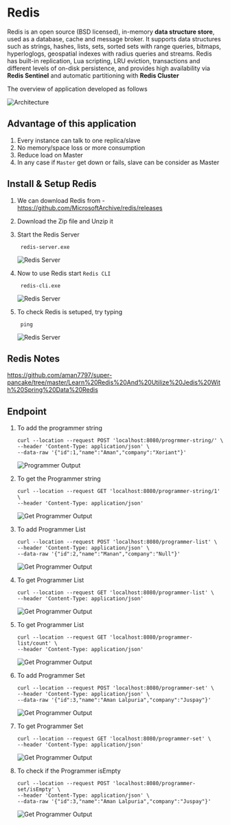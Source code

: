 # Redis
Redis is an open source (BSD licensed), in-memory **data structure store**, used as a database, cache and message broker. It supports data structures such as strings, hashes, lists, sets, sorted sets with range queries, bitmaps, hyperloglogs, geospatial indexes with radius queries and streams. Redis has built-in replication, Lua scripting, LRU eviction, transactions and different levels of on-disk persistence, and provides high availability via **Redis Sentinel** and automatic partitioning with **Redis Cluster**

The overview of application developed as follows

![Architecture](/img/redis-architecture.png)

## Advantage of this application

1. Every instance can talk to one replica/slave
2. No memory/space loss or more consumption
3. Reduce load on Master
4. In any case if `Master` get down or fails, slave can be consider as Master

## Install & Setup Redis

1. We can download Redis from - https://github.com/MicrosoftArchive/redis/releases
2. Download the Zip file and Unzip it
3. Start the Redis Server 
    
        redis-server.exe

    ![Redis Server](/img/redis-server.png)
4. Now to use Redis start `Redis CLI`

        redis-cli.exe
    
    ![Redis Server](/img/redis-cli.png)
5. To check Redis is setuped, try typing

        ping
    ![Redis Server](/img/redis-cli-ping.png)
    
## Redis Notes

https://github.com/aman7797/super-pancake/tree/master/Learn%20Redis%20And%20Utilize%20Jedis%20With%20Spring%20Data%20Redis

## Endpoint

1. To add the programmer string

    ```curl
    curl --location --request POST 'localhost:8080/progrmmer-string/' \
    --header 'Content-Type: application/json' \
    --data-raw '{"id":1,"name":"Aman","company":"Xoriant"}'
    ```

    ![Programmer Output](/img/programmer_output.png)

2. To get the Programmer string 

    ```curl
    curl --location --request GET 'localhost:8080/programmer-string/1' \
    --header 'Content-Type: application/json'

    ```

    ![Get Programmer Output](/img/get_programmer_output.png)

3. To add Programmer List

    ```curl
    curl --location --request POST 'localhost:8080/programmer-list' \
    --header 'Content-Type: application/json' \
    --data-raw '{"id":2,"name":"Manan","company":"Null"}'
    ```
    ![Get Programmer Output](/img/add_programmer_list.png)

4. To get Programmer List

    ```curl
    curl --location --request GET 'localhost:8080/programmer-list' \
    --header 'Content-Type: application/json'
    ```
    ![Get Programmer Output](/img/get_programmer_list.png)

5. To get Programmer List

    ```curl
    curl --location --request GET 'localhost:8080/programmer-list/count' \
    --header 'Content-Type: application/json'
    ```
    ![Get Programmer Output](/img/get_programmer_list_range.png)

6. To add Programmer Set

    ```curl
    curl --location --request POST 'localhost:8080/programmer-set' \
    --header 'Content-Type: application/json' \
    --data-raw '{"id":3,"name":"Aman Lalpuria","company":"Juspay"}'
    ```
    ![Get Programmer Output](/img/add_programmer_set.png)

7. To get Programmer Set
    ```curl
    curl --location --request GET 'localhost:8080/programmer-set' \
    --header 'Content-Type: application/json'
    ```
    ![Get Programmer Output](/img/get_programmer_set.png)

8. To check if the Programmer isEmpty 
    ```curl
    curl --location --request POST 'localhost:8080/programmer-set/isEmpty' \
    --header 'Content-Type: application/json' \
    --data-raw '{"id":3,"name":"Aman Lalpuria","company":"Juspay"}'
    ```
    ![Get Programmer Output](/img/isEmpty_Set.png)